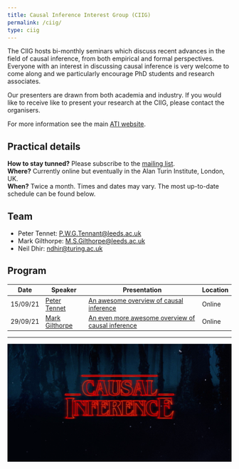 ```yaml
---
title: Causal Inference Interest Group (CIIG)
permalink: /ciig/
type: ciig
---
```


The CIIG hosts bi-monthly seminars which discuss recent advances in the field of causal inference, from both empirical and formal perspectives. Everyone with an interest in discussing causal inference is very welcome to come along and we particularly encourage PhD students and research associates.

Our presenters are drawn from both academia and industry. If you would like to receive like to present your research at the CIIG, please contact the organisers.

For more information see the main [ATI website](https://www.turing.ac.uk/research/interest-groups/causal-inference).

## Practical details

**How to stay tunned?** Please subscribe to the [mailing list](TBC). \
**Where?** Currently online but eventually in the Alan Turin Institute, London, UK.\
**When?** Twice a month. Times and dates may vary. The most up-to-date schedule can be found below.

## Team

- Peter Tennet: [P.W.G.Tennant@leeds.ac.uk](mailto:P.W.G.Tennant@leeds.ac.uk)
- Mark Gilthorpe: [M.S.Gilthorpe@leeds.ac.uk](mailto:M.S.Gilthorpe@leeds.ac.uk)
- Neil Dhir: [ndhir@turing.ac.uk](mailto:ndhir@turing.ac.uk)

## Program

| Date | Speaker | Presentation | Location |
| -| -| -|-|
| 15/09/21 | [Peter Tennet](https://medicinehealth.leeds.ac.uk/medicine/staff/815/dr-peter-wg-tennant) | [An awesome overview of causal inference](https://jamanetwork.com/journals/jama/article-abstract/183375)| Online |
| 29/09/21 | [Mark Gilthorpe](https://medicinehealth.leeds.ac.uk/clinical-population-science/staff/361/professor-mark-s-gilthorpe) | [An even more awesome overview of causal inference](https://watermark.silverchair.com/dyaa021.pdf?token=AQECAHi208BE49Ooan9kkhW_Ercy7Dm3ZL_9Cf3qfKAc485ysgAAAt4wggLaBgkqhkiG9w0BBwagggLLMIICxwIBADCCAsAGCSqGSIb3DQEHATAeBglghkgBZQMEAS4wEQQMYg1C08jWS-XLH5QxAgEQgIICkdLq56MLsFPtMxWH6BklIfAQAGVq_UbVuzbsj8aOnvGgkhDgSkgfNYYykEuXuppRmtsx810i4TOyS2AnmMkWJyEviy79iwFtWMUo5kV9rcE2O8DlqPnTzJigOhTvDF4vottaHlGqz4L9m-Houf2JtUfya23a85TmXynPZFUsHc7dB2doxO1h42vMlAZkMHGysAuYzkuFABs4OGZM1Qr-gxYFC3ROjKHJeEIPbdnkAHF8IqR1gvHW55I8S6V_bZBKa3zNRMd4pqUbw-wG9b3f1TWgdhd1PMkI1dLVozavC0mgLaxoUSFHIcBdjhpAZh7AYCruKjDVHW1Wyaza7sr3b7jIAlx6NcXjHXd6KvtTgv4mVlYzGr816IslYlfQvesDQZlOTyPXbyljW3LnL7gKaovAU4m2EIYF-JIQeQUsfTX7kVT35Z-2KHvlLWbop5NDx6ZAGB6GHcU7yQULDfgWXAzVv4SgBWHr-4DAF_Cka9AZqv8TekTZniUxP-jwCXJRRBPPtZxu860AdsoVN5tGKIFOFD-vySF9T1ZSaONX1idXwcU_zwCZWFZIVS3vunww7xWV5PNTzbtgrj1__Q1383fnyECwc79oRgFDsFsY4iaQG66MvXXq769vTDARmb9_4kqnNe4zbQVLqWs8g0WbX-kVgEhkdOB6NBNcz2glbD55tK_Zz6IPDM-6Qym5DPYWhnRUsxiZGNHN2ClGv7_B024R-j3AgHjhtGdWjViH1QN3oLSgvW2Vkj1GXltuoBdG2IB2k_Xke8D34q0rxDGEKFIbQf_KcdBo26TIGwrd0U50_BT0UDmEcvQZL73r-1V2mCvhiF7MXddHZt2wXa0zAHVimOVB5bfC8aQcryep4KWH6Q)| Online |

---

![Causal inference is a strange thing](../images/causal-inference.png)
